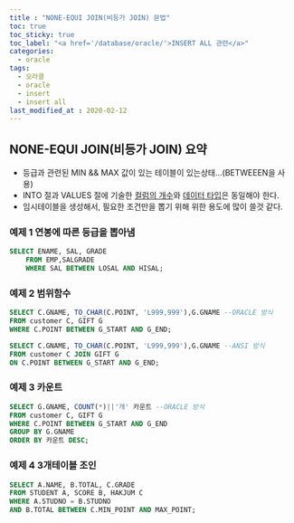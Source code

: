 ```yaml
---
title : "NONE-EQUI JOIN(비등가 JOIN) 문법"
toc: true
toc_sticky: true
toc_label: "<a href='/database/oracle/'>INSERT ALL 관련</a>"
categories:
  - oracle
tags:
  - 오라클
  - oracle
  - insert
  - insert all
last_modified_at : 2020-02-12
---
```


## NONE-EQUI JOIN(비등가 JOIN) 요약

- 등급과 관련된 MIN && MAX 값이  있는 테이블이 있는상태...(BETWEEEN을 사용)
- INTO 절과 VALUES 절에 기술한 <u>컬럼의 개수</u>와 <u>데이터 타입</u>은 동일해야 한다.
- 임시테이블을 생성해서, 필요한 조건만을 뽑기 위해 위한 용도에 많이 쓸것 같다.

### 예제 1 연봉에 따른 등급을 뽑아냄
~~~sql
SELECT ENAME, SAL, GRADE
    FROM EMP,SALGRADE
    WHERE SAL BETWEEN LOSAL AND HISAL;
~~~

### 예제 2 범위함수
~~~sql
SELECT C.GNAME, TO_CHAR(C.POINT, 'L999,999'),G.GNAME --ORACLE 방식
FROM customer C, GIFT G
WHERE C.POINT BETWEEN G_START AND G_END;

SELECT C.GNAME, TO_CHAR(C.POINT, 'L999,999'),G.GNAME --ANSI 방식
FROM customer C JOIN GIFT G
ON C.POINT BETWEEN G_START AND G_END;
~~~

### 예제 3 카운트
~~~sql
SELECT G.GNAME, COUNT(*)||'개' 카운트 --ORACLE 방식
FROM customer C, GIFT G
WHERE C.POINT BETWEEN G_START AND G_END
GROUP BY G.GNAME
ORDER BY 카운트 DESC;
~~~

### 예제 4 3개테이블 조인
~~~sql
SELECT A.NAME, B.TOTAL, C.GRADE
FROM STUDENT A, SCORE B, HAKJUM C
WHERE A.STUDNO = B.STUDNO
AND B.TOTAL BETWEEN C.MIN_POINT AND MAX_POINT;
~~~
